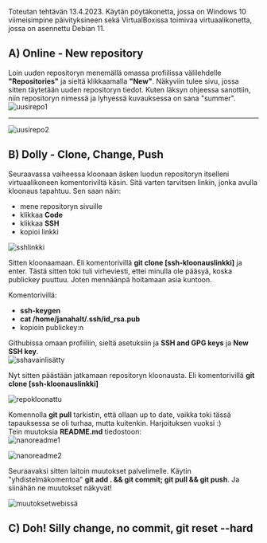 Toteutan tehtävän 13.4.2023. Käytän pöytäkonetta, jossa on Windows 10 viimeisimpine päivityksineen sekä VirtualBoxissa 
toimivaa virtuaalikonetta, jossa on asennettu Debian 11.

## A) Online - New repository  

Loin uuden repositoryn menemällä omassa profiilissa välilehdelle **"Repositories"** ja sieltä klikkaamalla **"New"**. 
Näkyviin tulee sivu, jossa sitten täytetään uuden repositoryn tiedot. Kuten läksyn ohjeessa sanottiin, niin repositoryn 
nimessä ja lyhyessä kuvauksessa on sana "summer".
![uusirepo1](https://user-images.githubusercontent.com/78509164/231682123-159f3fb8-4b2d-4f2a-a3ab-2835e21cc2fd.png)  
______________________________________
![uusirepo2](https://user-images.githubusercontent.com/78509164/231683211-5f54723f-766e-42c2-91ac-c7940e2f8d4c.png)  

## B) Dolly - Clone, Change, Push  

Seuraavassa vaiheessa kloonaan äsken luodun repositoryn itselleni virtuaalikoneen komentoriviltä käsin. Sitä varten tarvitsen 
linkin, jonka avulla kloonaus tapahtuu. Sen saan näin:  
- mene repositoryn sivuille  
- klikkaa **Code**  
- klikkaa **SSH**  
- kopioi linkki  

![sshlinkki](https://user-images.githubusercontent.com/78509164/231691352-3a8c8905-f36b-4480-bedd-efcfef001010.png)  

Sitten kloonaamaan. Eli komentorivillä **git clone [ssh-kloonauslinkki]** ja enter. Tästä sitten toki tuli virheviesti, 
ettei minulla ole pääsyä, koska publickey puuttuu. Joten mennäänpä hoitamaan asia kuntoon.  

Komentorivillä:  
- **ssh-keygen**  
- **cat /home/janahalt/.ssh/id_rsa.pub**  
- kopioin publickey:n 

Githubissa omaan profiiliin, sieltä asetuksiin ja **SSH and GPG keys** ja **New SSH key**.  
![sshavainlisätty](https://user-images.githubusercontent.com/78509164/231695309-f4c1cd40-f83f-4be6-814a-42a5ab0fc8d2.png)  

Nyt sitten päästään jatkamaan repositoryn kloonausta. Eli komentorivillä **git clone [ssh-kloonauslinkki]**

![repokloonattu](https://user-images.githubusercontent.com/78509164/231696611-a104d869-eebc-42c0-9aed-bb9ee23cbce1.png)  

Komennolla **git pull** tarkistin, että ollaan up to date, vaikka toki tässä tapauksessa se oli turhaa, mutta kuitenkin. 
Harjoituksen vuoksi :)  
Tein muutoksia **README.md** tiedostoon:  
![nanoreadme1](https://user-images.githubusercontent.com/78509164/231699752-87639305-b564-44b1-86d0-a4c52a45c663.png)  

![nanoreadme2](https://user-images.githubusercontent.com/78509164/231700180-879a5858-be2c-4498-94f7-d74e753ebe3b.png)  

Seuraavaksi sitten laitoin muutokset palvelimelle. Käytin "yhdistelmäkomentoa" **git add . && git commit; git pull && git push**. Ja siinähän ne muutokset näkyvät!  

![muutoksetwebissä](https://user-images.githubusercontent.com/78509164/231722849-a99e0d68-178b-40fa-9bf5-be733b606c1b.png)  

## C) Doh! Silly change, no commit, git reset --hard  







